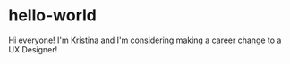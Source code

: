 # hello-world

Hi everyone! I'm Kristina and I'm considering making a career change to a UX Designer!
